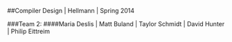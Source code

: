 ##Compiler Design | Hellmann | Spring 2014 

###Team 2:
####Maria Deslis | Matt Buland | Taylor Schmidt | David Hunter | Philip Eittreim
